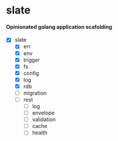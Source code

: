# slate

#### Opinionated golang application scafolding

- [x] slate
  - [x] err
  - [x] env
  - [x] trigger
  - [x] fs
  - [x] config
  - [x] log
  - [x] rdb
  - [ ] migration
  - [ ] rest
    - [ ] log
    - [ ] envelope
    - [ ] validation
    - [ ] cache
    - [ ] health

